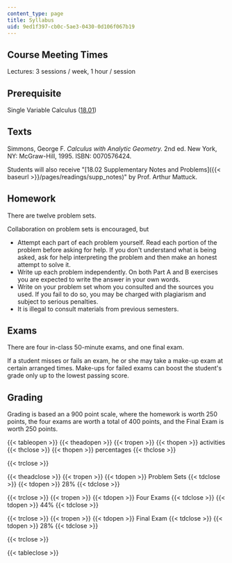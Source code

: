 ```yaml
---
content_type: page
title: Syllabus
uid: 9ed1f397-cb0c-5ae3-0430-0d106f067b19
---
```


Course Meeting Times
--------------------

Lectures: 3 sessions / week, 1 hour / session

Prerequisite
------------

Single Variable Calculus ([18.01](/courses/18-01-single-variable-calculus-fall-2005))

Texts
-----

Simmons, George F. _Calculus with Analytic Geometry._ 2nd ed. New York, NY: McGraw-Hill, 1995. ISBN: 0070576424.

Students will also receive "[18.02 Supplementary Notes and Problems]({{< baseurl >}}/pages/readings/supp_notes)" by Prof. Arthur Mattuck.

Homework
--------

There are twelve problem sets.

Collaboration on problem sets is encouraged, but

*   Attempt each part of each problem yourself. Read each portion of the problem before asking for help. If you don't understand what is being asked, ask for help interpreting the problem and then make an honest attempt to solve it.
*   Write up each problem independently. On both Part A and B exercises you are expected to write the answer in your own words.
*   Write on your problem set whom you consulted and the sources you used. If you fail to do so, you may be charged with plagiarism and subject to serious penalties.
*   It is illegal to consult materials from previous semesters.

Exams
-----

There are four in-class 50-minute exams, and one final exam.

If a student misses or fails an exam, he or she may take a make-up exam at certain arranged times. Make-ups for failed exams can boost the student's grade only up to the lowest passing score.

Grading
-------

Grading is based an a 900 point scale, where the homework is worth 250 points, the four exams are worth a total of 400 points, and the Final Exam is worth 250 points.

{{< tableopen >}}
{{< theadopen >}}
{{< tropen >}}
{{< thopen >}}
activities
{{< thclose >}}
{{< thopen >}}
percentages
{{< thclose >}}

{{< trclose >}}

{{< theadclose >}}
{{< tropen >}}
{{< tdopen >}}
Problem Sets
{{< tdclose >}}
{{< tdopen >}}
28%
{{< tdclose >}}

{{< trclose >}}
{{< tropen >}}
{{< tdopen >}}
Four Exams
{{< tdclose >}}
{{< tdopen >}}
44%
{{< tdclose >}}

{{< trclose >}}
{{< tropen >}}
{{< tdopen >}}
Final Exam
{{< tdclose >}}
{{< tdopen >}}
28%
{{< tdclose >}}

{{< trclose >}}

{{< tableclose >}}